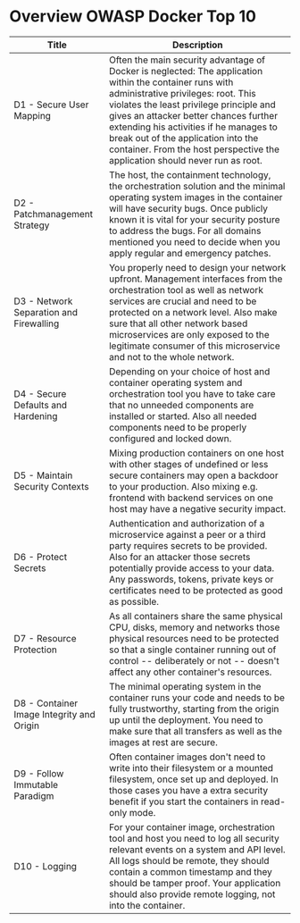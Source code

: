 # Overview OWASP Docker Top 10

| Title | Description |
| -- | -- |
| D1 - Secure User Mapping | Often the main security advantage of Docker is neglected: The application within the container runs with administrative privileges: root. This violates the least privilege principle and gives an attacker better chances further extending his activities if he manages to break out of the application into the container. From the host perspective the application should never run as root. |
| D2 - Patchmanagement Strategy | The host, the containment technology, the orchestration solution and the minimal operating system images in the container will have security bugs. Once publicly known it is vital for your security posture to address the bugs. For all domains mentioned you need to decide when you apply regular and emergency patches. |
| D3 - Network Separation and Firewalling | You properly need to design your network upfront. Management interfaces from the orchestration tool as well as network services are crucial and need to be protected on a network level. Also make sure that all other network based microservices are only exposed to the legitimate consumer of this microservice and not to the whole network. |
| D4 - Secure Defaults and Hardening | Depending on your choice of host and container operating system and orchestration tool you have to take care that no unneeded components are installed or started. Also all needed components need to be properly configured and locked down. |
| D5 - Maintain Security Contexts | Mixing production containers on one host with other stages of undefined or less secure containers may open a backdoor to your production. Also mixing e.g. frontend with backend services on one host may have a negative security impact. |
| D6 - Protect Secrets | Authentication and authorization of a microservice against a peer or a third party requires secrets to be provided. Also for an attacker those secrets potentially provide access to your data. Any passwords, tokens, private keys or certificates need to be protected as good as possible. |
| D7 - Resource Protection | As all containers share the same physical CPU, disks, memory and networks those physical resources need to be protected so that a single container running out of control -- deliberately or not -- doesn't affect any other container's resources. |
| D8 - Container Image Integrity and Origin | The minimal operating system in the container runs your code and needs to be fully trustworthy, starting from the origin up until the deployment. You need to make sure that all transfers as well as the images at rest are secure.  |
| D9 - Follow Immutable Paradigm | Often container images don't need to write into their filesystem or a mounted filesystem, once set up and deployed. In those cases you have a extra security benefit if you start the containers in read-only mode. |
| D10 - Logging | For your container image, orchestration tool and host you need to log all security relevant events on a system and API level. All logs should be remote, they should contain a common timestamp and they should be tamper proof. Your application should also provide remote logging, not into the container.


